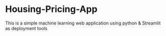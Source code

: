 # Housing-Pricing-App
This is a simple machine learning web application using python &amp; Streamlit as deployment tools 
